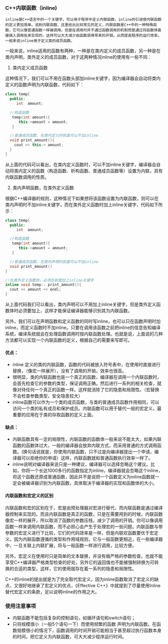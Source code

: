 ### C++内联函数（inline)

 	inline是C++语言中的一个关键字，可以用于程序中定义内联函数，inline的引进使内联函数的定义更加简单。说到内联函数，这里给出比较常见的定义，内联函数是C++中的一种特殊函数，它可以像普通函数一样被调用，但是在调用时并不通过函数调用的机制而是通过将函数体直接插入调用处来实现的，这样可以大大减少由函数调用带来的开销，从而提高程序的运行效率。一般来说inline用于定义类的成员函数。 

 一般来说，inline适用的函数有两种，一种是在类内定义的成员函数，另一种是在类内声明，类外定义的成员函数，对于这两种情况inline的使用有一些不同：

1. 类内定义成员函数

 这种情况下，我们可以不用在函数头部加inline关键字，因为编译器会自动将类内定义的函数声明为内联函数，代码如下：

```c++
class temp{
  public:
     int  amount;

  //构造函数
   temp(int amount){
      this->amount = amount;
   }

  //普通成员函数，在类内定义时前面可以不加inline
  void print_amount(){
    cout << this-> amount;
  }
}
```

​	从上面的代码可以看出，在类内定义函数时，可以不加inline关键字，编译器会自动将类内定义的函数（构造函数、析构函数、普通成员函数等）设置为内联，具有内联函数调用的性质。 

2. 类内声明函数，在类外定义函数

​	根据C++编译器的规则，这种情况下如果想将该函数设置为内联函数，则可以在类内声明时不加inline关键字，而在类外定义函数时加上inline关键字，代码如下所示：

```c++
class temp{
  public:
     int  amount;

  //构造函数
   temp(int amount){
      this->amount = amount;
   }

  //普通成员函数，在类内声明时前面可以不加inline
  void print_amount()
}

//在类外定义函数体，必须在前面加上inline关键字
inline void temp:: print_amount(){
  cout << amount << endl;
}
```

​	从上面代码我们可以看出，类内声明可以不用加上inline关键字，但是类外定义函数体时必须要加上，这样才能保证编译器能够识别其为内联函数。

  另外，我们可以在声明函数和定义函数的同时写inline，也可以只在函数声明时加inline，而定义函数时不加inline。只要在调用该函数之前把inline的信息告知编译系统，编译系统就会在处理函数调用时按内联函数处理。也就是说，上面说的几种方法都可以实现一个内联函数的定义，根据自己的需要来写即可。

#### 优点：

- inline 定义的类的内联函数，函数的代码被放入符号表中，在使用时直接进行替换，（像宏一样展开），没有了调用的开销，效率也很高。
- 很明显，类的内联函数也是一个真正的函数，编译器在调用一个内联函数时，会首先检查它的参数的类型，保证调用正确。然后进行一系列的相关检查，就像对待任何一个真正的函数一样。这样就消除了它的隐患和局限性。（宏替换不会检查参数类型，安全隐患较大）
- inline函数可以作为一个类的成员函数，与类的普通成员函数作用相同，可以访问一个类的私有成员和保护成员。内联函数可以用于替代一般的宏定义，最重要的应用在于类的存取函数的定义上面。

####  缺点：

- 内联函数具有一定的局限性，内联函数的函数体一般来说不能太大，如果内联函数的函数体过大，一般的编译器会放弃内联方式，而采用普通的方式调用函数。(换句话说就是，你使用内联函数，只不过是向编译器提出一个申请，编译器可以拒绝你的申请）这样，内联函数就和普通函数执行效率一样了。
- inline说明对编译器来说只是一种建议，编译器可以选择忽略这个建议。比如，你将一个长达1000多行的函数指定为inline，编译器就会忽略这个inline，将这个函数还原成普通函数，因此并不是说把一个函数定义为inline函数就一定会被编译器识别为内联函数，具体取决于编译器的实现和函数体的大小。

#### 内联函数和宏定义的区别

​    内联函数和宏的区别在于，宏是由预处理器对宏进行替代，而内联函数是通过编译器控制来实现的。而且内联函数是真正的函数，只是在需要用到的时候，内联函数像宏一样的展开，所以取消了函数的参数压栈，减少了调用的开销。你可以像调用函数一样来调用内联函数，而不必担心会产生于处理宏的一些问题。内联函数与带参数的宏定义进行下比较，它们的代码效率是一样，但是内联欢函数要优于宏定义，因为内联函数遵循的类型和作用域规则，它与一般函数更相近，在一些编译器中，一旦关联上内联扩展，将与一般函数一样进行调用，比较方便。 

​    另外，宏定义在使用时只是简单的文本替换，并没有做严格的参数检查，也就不能享受C++编译器严格类型检查的好处，另外它的返回值也不能被强制转换为可转换的合适的类型，这样，它的使用就存在着一系列的隐患和局限性。

​    C++的inline的提出就是为了完全取代宏定义，因为inline函数取消了宏定义的缺点，又很好地继承了宏定义的优点，《Effective C++》中就提到了尽量使用Inline替代宏定义的条款，足以说明inline的作用之大。

### 使用注意事项

- 内联函数不能包括复杂的控制语句，如循环语句和switch语句；
- 只将规模很小（一般5个语句一下）而使用频繁的函数 声明为内联函数。在函数规模很小的情况下，函数调用的时间开销可能相当于甚至超过执行函数本身的时间，把它定义为内联函数，可大大减少程序运行时间。